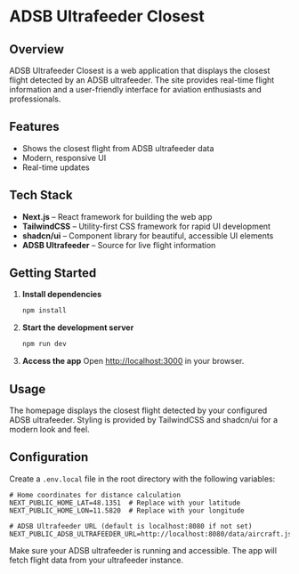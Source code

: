 # ADSB Ultrafeeder Closest

## Overview

ADSB Ultrafeeder Closest is a web application that displays the closest flight detected by an ADSB ultrafeeder. The site provides real-time flight information and a user-friendly interface for aviation enthusiasts and professionals.

## Features

- Shows the closest flight from ADSB ultrafeeder data
- Modern, responsive UI
- Real-time updates

## Tech Stack

- **Next.js** – React framework for building the web app
- **TailwindCSS** – Utility-first CSS framework for rapid UI development
- **shadcn/ui** – Component library for beautiful, accessible UI elements
- **ADSB Ultrafeeder** – Source for live flight information

## Getting Started

1. **Install dependencies**
	```bash
	npm install
	```
2. **Start the development server**
	```bash
	npm run dev
	```
3. **Access the app**
	Open [http://localhost:3000](http://localhost:3000) in your browser.

## Usage

The homepage displays the closest flight detected by your configured ADSB ultrafeeder. Styling is provided by TailwindCSS and shadcn/ui for a modern look and feel.

## Configuration

Create a `.env.local` file in the root directory with the following variables:

```
# Home coordinates for distance calculation
NEXT_PUBLIC_HOME_LAT=48.1351  # Replace with your latitude
NEXT_PUBLIC_HOME_LON=11.5820  # Replace with your longitude

# ADSB Ultrafeeder URL (default is localhost:8080 if not set)
NEXT_PUBLIC_ADSB_ULTRAFEEDER_URL=http://localhost:8080/data/aircraft.json
```

Make sure your ADSB ultrafeeder is running and accessible. The app will fetch flight data from your ultrafeeder instance.

